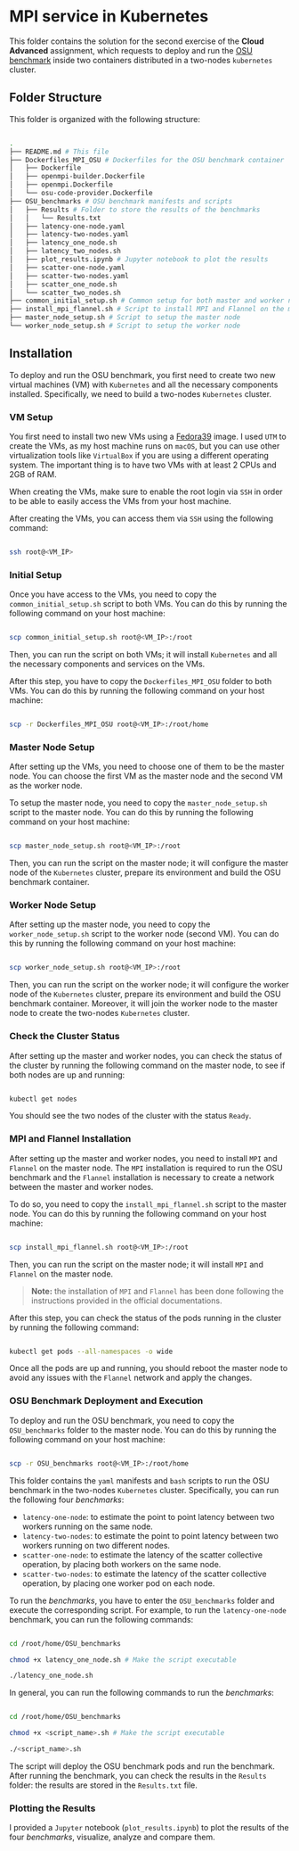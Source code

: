 # MPI service in Kubernetes

This folder contains the solution for the second exercise of the **Cloud Advanced** assignment, which requests to deploy and run the [OSU benchmark](https://mvapich.cse.ohio-state.edu/benchmarks/) inside two containers distributed in a two-nodes `kubernetes` cluster.

## Folder Structure

This folder is organized with the following structure:

``` bash

.
├── README.md # This file
├── Dockerfiles_MPI_OSU # Dockerfiles for the OSU benchmark container
│   ├── Dockerfile
│   ├── openmpi-builder.Dockerfile
│   ├── openmpi.Dockerfile
│   └── osu-code-provider.Dockerfile
├── OSU_benchmarks # OSU benchmark manifests and scripts
│   ├── Results # Folder to store the results of the benchmarks
│   │   └── Results.txt
│   ├── latency-one-node.yaml
│   ├── latency-two-nodes.yaml
│   ├── latency_one_node.sh
│   ├── latency_two_nodes.sh
│   ├── plot_results.ipynb # Jupyter notebook to plot the results
│   ├── scatter-one-node.yaml
│   ├── scatter-two-nodes.yaml
│   ├── scatter_one_node.sh
│   └── scatter_two_nodes.sh
├── common_initial_setup.sh # Common setup for both master and worker nodes
├── install_mpi_flannel.sh # Script to install MPI and Flannel on the master node
├── master_node_setup.sh # Script to setup the master node
└── worker_node_setup.sh # Script to setup the worker node

```

## Installation

To deploy and run the OSU benchmark, you first need to create two new virtual machines (VM) with `Kubernetes` and all the necessary components installed. Specifically, we need to build a two-nodes `Kubernetes` cluster.

### VM Setup

You first need to install two new VMs using a [Fedora39](https://fedoraproject.org/server/download) image. I used `UTM` to create the VMs, as my host machine runs on `macOS`, but you can use other virtualization tools like `VirtualBox` if you are using a different operating system. The important thing is to have two VMs with at least 2 CPUs and 2GB of RAM.

When creating the VMs, make sure to enable the root login via `SSH` in order to be able to easily access the VMs from your host machine.

After creating the VMs, you can access them via `SSH` using the following command:

``` bash

ssh root@<VM_IP>

```

### Initial Setup

Once you have access to the VMs, you need to copy the `common_initial_setup.sh` script to both VMs. You can do this by running the following command on your host machine:

``` bash

scp common_initial_setup.sh root@<VM_IP>:/root

```

Then, you can run the script on both VMs; it will install `Kubernetes` and all the necessary components and services on the VMs.

After this step, you have to copy the `Dockerfiles_MPI_OSU` folder to both VMs. You can do this by running the following command on your host machine:

``` bash

scp -r Dockerfiles_MPI_OSU root@<VM_IP>:/root/home

```

### Master Node Setup

After setting up the VMs, you need to choose one of them to be the master node. You can choose the first VM as the master node and the second VM as the worker node.

To setup the master node, you need to copy the `master_node_setup.sh` script to the master node. You can do this by running the following command on your host machine:

``` bash

scp master_node_setup.sh root@<VM_IP>:/root

```

Then, you can run the script on the master node; it will configure the master node of the `Kubernetes` cluster, prepare its environment and build the OSU benchmark container.

### Worker Node Setup

After setting up the master node, you need to copy the `worker_node_setup.sh` script to the worker node (second VM). You can do this by running the following command on your host machine:

``` bash

scp worker_node_setup.sh root@<VM_IP>:/root

```

Then, you can run the script on the worker node; it will configure the worker node of the `Kubernetes` cluster, prepare its environment and build the OSU benchmark container. Moreover, it will join the worker node to the master node to create the two-nodes `Kubernetes` cluster.

### Check the Cluster Status

After setting up the master and worker nodes, you can check the status of the cluster by running the following command on the master node, to see if both nodes are up and running:

``` bash

kubectl get nodes

```

You should see the two nodes of the cluster with the status `Ready`.

### MPI and Flannel Installation

After setting up the master and worker nodes, you need to install `MPI` and `Flannel` on the master node.
The `MPI` installation is required to run the OSU benchmark and the `Flannel` installation is necessary to create a network between the master and worker nodes.

To do so, you need to copy the `install_mpi_flannel.sh` script to the master node. You can do this by running the following command on your host machine:

``` bash

scp install_mpi_flannel.sh root@<VM_IP>:/root

```

Then, you can run the script on the master node; it will install `MPI` and `Flannel` on the master node.

> **Note:** the installation of `MPI` and `Flannel` has been done following the instructions provided in the official documentations.

After this step, you can check the status of the pods running in the cluster by running the following command:

``` bash

kubectl get pods --all-namespaces -o wide

```

Once all the pods are up and running, you should reboot the master node to avoid any issues with the `Flannel` network and apply the changes.

### OSU Benchmark Deployment and Execution

To deploy and run the OSU benchmark, you need to copy the `OSU_benchmarks` folder to the master node. You can do this by running the following command on your host machine:

``` bash

scp -r OSU_benchmarks root@<VM_IP>:/root/home

```

This folder contains the `yaml` manifests and `bash` scripts to run the OSU benchmark in the two-nodes `Kubernetes` cluster. Specifically, you can run the following four *benchmarks*:

- `latency-one-node`: to estimate the point to point latency between two workers running on the same node.
- `latency-two-nodes`: to estimate the point to point latency between two workers running on two different nodes.
- `scatter-one-node`: to estimate the latency of the scatter collective operation, by placing both workers on the same node.
- `scatter-two-nodes`: to estimate the latency of the scatter collective operation, by placing one worker pod on each node.

To run the *benchmarks*, you have to enter the `OSU_benchmarks` folder and execute the corresponding script. For example, to run the `latency-one-node` benchmark, you can run the following commands:

``` bash

cd /root/home/OSU_benchmarks

chmod +x latency_one_node.sh # Make the script executable

./latency_one_node.sh

```

In general, you can run the following commands to run the *benchmarks*:

``` bash

cd /root/home/OSU_benchmarks

chmod +x <script_name>.sh # Make the script executable

./<script_name>.sh

```

The script will deploy the OSU benchmark pods and run the benchmark. After running the benchmark, you can check the results in the `Results` folder: the results are stored in the `Results.txt` file.

### Plotting the Results

I provided a `Jupyter` notebook (`plot_results.ipynb`) to plot the results of the four *benchmarks*, visualize, analyze and compare them.
